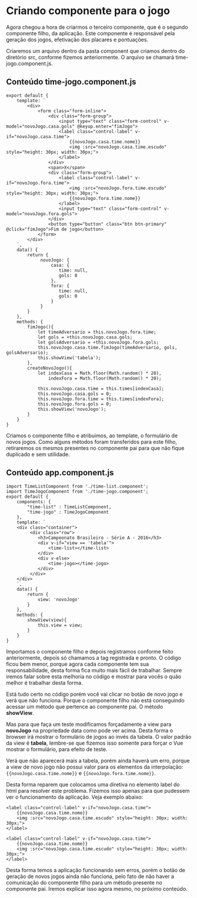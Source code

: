# Criando componente para o jogo

Agora chegou a hora de criarmos o terceiro componente, que é o segundo componente filho, da aplicação. Este componente é responsável pela geração dos jogos, efetivação dos placares e pontuações.

Criaremos um arquivo dentro da pasta component que criamos dentro do diretório src, conforme fizemos anteriormente. O arquivo se chamará time-jogo.component.js.

## Conteúdo time-jogo.component.js

```
export default {
    template: `
        <div>
            <form class="form-inline">
                <div class="form-group">
                    <input type="text" class="form-control" v-model="novoJogo.casa.gols" @keyup.enter="fimJogo">
                    <label class="control-label" v-if="novoJogo.casa.time">
                        {{novoJogo.casa.time.nome}}
                        <img :src="novoJogo.casa.time.escudo" style="height: 30px; width: 30px;">
                    </label>
                </div>
                <span>X</span>
                <div class="form-group">
                    <label class="control-label" v-if="novoJogo.fora.time">
                        <img :src="novoJogo.fora.time.escudo" style="height: 30px; width: 30px;">
                        {{novoJogo.fora.time.nome}}
                    </label>
                    <input type="text" class="form-control" v-model="novoJogo.fora.gols">
                </div>
                <button type="button" class="btn btn-primary" @click="fimJogo">Fim de jogo</button>
            </form>
        </div>
    `,
    data() {
        return {
             novoJogo: {
                 casa: {
                    time: null,
                    gols: 0
                 },
                 fora: {
                    time: null,
                    gols: 0
                 }
             }
        }
    },
    methods: {
        fimJogo(){
            let timeAdversario = this.novoJogo.fora.time;
            let gols = +this.novoJogo.casa.gols;
            let golsAdversario = +this.novoJogo.fora.gols;
            this.novoJogo.casa.time.fimJogo(timeAdversario, gols, golsAdversario);
            this.showView('tabela');
        },
        createNovoJogo(){
            let indexCasa = Math.floor(Math.random() * 20),
                indexFora = Math.floor(Math.random() * 20);

            this.novoJogo.casa.time = this.times[indexCasa];
            this.novoJogo.casa.gols = 0;
            this.novoJogo.fora.time = this.times[indexFora];
            this.novoJogo.fora.gols = 0;
            this.showView('novoJogo');
        }
    }
}
```

Criamos o componente filho e atribuimos, ao template, o formulário de novos jogos. Como alguns métodos foram transferidos para este filho, retiraremos os mesmos presentes no componente pai para que não fique duplicado e sem utilidade.

## Conteúdo app.component.js

```
import TimeListComponent from './time-list.component';
import TimeJogoComponent from './time-jogo.component';
export default {
    components: {
        "time-list" : TimeListComponent,
        "time-jogo" : TimeJogoComponent
    },
    template: `
    <div class="container">
         <div class="row">
            <h3>Campeonato Brasileiro - Série A - 2016</h3>
            <div v-if="view == 'tabela'">
                <time-list></time-list>
            </div>
            <div v-else>
                <time-jogo></time-jogo>
            </div>
         </div>
    </div>
    `,
    data() {
        return {
            view: 'novoJogo'
        }
    },
    methods: {
        showView(view){
            this.view = view;
        }
    }
}
```

Importamos o componente filho e depois registramos conforme feito anteriormente, depois só chamamos a tag registrada e pronto. O código ficou bem menor, porque agora cada componente tem sua responsabilidade, desta forma fica muito mais fácil de trabalhar. Sempre iremos falar sobre esta melhoria no código e mostrar para vocês o quão melhor é trabalhar desta forma.

Está tudo certo no código porém você vai clicar no botão de novo jogo e verá que não funciona. Porque o componente filho não está conseguindo acessar um método que pertence ao componente pai. O método **showView**.

Mas para que faça um teste modificamos forçadamente a view para **novoJogo** na propriedade data como pode ver acima. Desta forma o browser irá mostrar o formulário de jogos ao invés da tabela. O valor padrão da view é **tabela**, lembre-se que fizemos isso somente para forçar o Vue mostrar o formulário, para efeito de teste.

Verá que não aparecerá mais a tabela, porém ainda haverá um erro, porque a view de novo jogo não possui valor para os elementos da interpolação: `{{novoJogo.casa.time.nome}}` e `{{novoJogo.fora.time.nome}}`.

Desta forma reparem que colocamos uma diretiva no elemento label do html para resolver este problema. Fizemos isso apenas para que pudessem ver o funcionamento da aplicação. Veja exemplo abaixo:

```
<label class="control-label" v-if="novoJogo.casa.time">
    {{novoJogo.casa.time.nome}}
    <img :src="novoJogo.casa.time.escudo" style="height: 30px; width: 30px;">
</label>

<label class="control-label" v-if="novoJogo.casa.time">
    {{novoJogo.casa.time.nome}}
    <img :src="novoJogo.casa.time.escudo" style="height: 30px; width: 30px;">
</label>
```

Desta forma temos a aplicação funcionando sem erros, porém o botão de geração de novos jogos ainda não funciona, pelo fato de não haver a comunicação do componente filho para um método presente no componente pai. Iremos explicar isso agora mesmo, no próximo conteúdo.